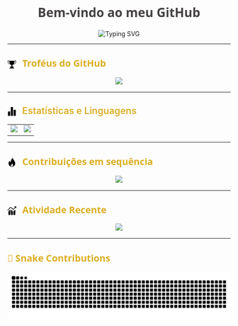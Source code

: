 <h1 align="center" style="color:#444143; font-weight: 700; font-family: 'Segoe UI', Tahoma, Geneva, Verdana, sans-serif;">
  Bem-vindo ao meu GitHub <span style="font-size:1.2em;"></span>
</h1>

<p align="center">
  <img src="https://readme-typing-svg.demolab.com?font=Fira+Code&duration=3000&pause=1000&color=133578&center=true&vCenter=true&width=435&lines=Software+Development+student+at+IFSP;Teste+1;Teste+1" alt="Typing SVG" />
</p>

---

<h2 align="left" style="color:#DBAE25; font-weight: 600; font-family: 'Segoe UI', Tahoma, Geneva, Verdana, sans-serif;">
  <img src="https://raw.githubusercontent.com/andrewggst/andrewggst/main/assets/trophies-icon.png" width="20" style="vertical-align:middle; margin-right:8px;" />
  Troféus do GitHub
</h2>

<p align="center">
  <img src="https://github-profile-trophy.vercel.app/?username=andrewggst&theme=flat&margin-w=15&no-bg=true&no-frame=true" />
</p>

---

<h2 align="left" style="color:#DBAE25; font-weight:600;">
  <img src="https://raw.githubusercontent.com/andrewggst/andrewggst/main/assets/stats-icon.png" width="20" style="vertical-align:middle; margin-right:8px;" />
  Estatísticas e Linguagens
</h2>


<table align="center">
  <tr>
    <td align="center">
      <img src="https://github-readme-stats-jet-ten-23.vercel.app/api?username=andrewggst&show_icons=true&hide_border=true&count_private=true&bg_color=444143&title_color=FFFFFF&text_color=E2E2DA&icon_color=A19E9D&border_color=A19E9D" />
    </td>
    <td align="center">
      <img src="https://github-readme-stats-jet-ten-23.vercel.app/api/top-langs/?username=andrewggst&layout=compact&hide_border=true&bg_color=444143&title_color=FFFFFF&text_color=E2E2DA&border_color=A19E9D" />
    </td>
  </tr>
</table>

---

<h2 align="left" style="color:#DBAE25; font-weight: 600; font-family: 'Segoe UI', Tahoma, Geneva, Verdana, sans-serif;">
  <img src="https://raw.githubusercontent.com/andrewggst/andrewggst/main/assets/contributions-icon.png" width="20" style="vertical-align:middle; margin-right:8px;" />
  Contribuições em sequência
</h2>

<p align="center">
  <img src="https://streak-stats.demolab.com?user=andrewggst&hide_border=true&background=444143&ring=FFFFFF&fire=A19E9D&currStreakLabel=DCE8E7&sideNums=E2E2DA&sideLabels=FFFFFF&dates=E2E2DA&stroke=A19E9D" />
</p>

---

<h2 align="left" style="color:#DBAE25; font-weight: 600; font-family: 'Segoe UI', Tahoma, Geneva, Verdana, sans-serif;">
  <img src="https://raw.githubusercontent.com/andrewggst/andrewggst/main/assets/activity-icon.png" width="20" style="vertical-align:middle; margin-right:8px;" />
  Atividade Recente
</h2>

<p align="center">
  <img src="https://github-readme-activity-graph.vercel.app/graph?username=andrewggst&bg_color=444143&color=E2E2DA&line=FFFFFF&point=A19E9D&area=true&hide_border=true" />
</p>

---

<h2 align="left" style="color:#DBAE25; font-weight: 600; font-family: 'Segoe UI', Tahoma, Geneva, Verdana, sans-serif;">
  🐍 Snake Contributions
</h2>


<p align="center">
  <img src="https://raw.githubusercontent.com/andrewggst/andrewggst/output/dist/github-contribution-grid-snake.svg" alt="snake gif" />

</p>
